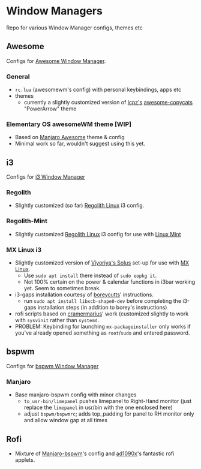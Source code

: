 # Window Managers
Repo for various Window Manager configs, themes etc

## Awesome
Configs for [Awesome Window Manager](https://awesomewm.org/).

### General
- `rc.lua` (awesomewm's config) with personal keybindings, apps etc
- themes
  - currently a slightly customized version of [lcpz's](https://github.com/lcpz) [awesome-copycats](https://github.com/lcpz/awesome-copycats) "PowerArrow" theme

### Elementary OS awesomeWM theme [WIP]
- Based on [Manjaro Awesome](https://manjaro.org/downloads/community/awesome/) theme & config
- Minimal work so far, wouldn't suggest using this yet.

## i3
Configs for [i3 Window Manager](https://i3wm.org/)
### Regolith
- Slightly customized (so far) [Regolith Linux](https://regolith-linux.org/) i3 config.

### Regolith-Mint
- Slightly customized [Regolith Linux](https://regolith-linux.org/) i3 config for use with [Linux Mint](https://linuxmint.com/)

### MX Linux i3
- Slightly customized version of [Viyoriya's Solus](https://viyoriya.github.io/posts/solus-i3wm/) set-up for use with [MX Linux](https://mxlinux.org/).
	- Use `sudo apt install` there instead of `sudo eopkg it`.
	- Not 100% certain on the power & calendar functions in i3bar working yet. Seem to sometimes break.
- i3-gaps installation courtesy of [boreycutts](https://gist.github.com/boreycutts/6417980039760d9d9dac0dd2148d4783)' instructions.
	- run `sudo apt install libxcb-shape0-dev` before completing the i3-gaps installation steps (in addition to borey's instructions)
- rofi scripts based on [cramermarius](https://github.com/cramermarius/rofi-menus)' work (customized slightly to work with `sysvinit` rather than `systemd`.
- PROBLEM: Keybinding for launching `mx-packageinstaller` only works if you've already opened something as `root`/`sudo` and entered password.

## bspwm
Configs for [bspwm Window Manager](https://github.com/baskerville/bspwm)
### Manjaro
- Base manjaro-bspwm config with minor changes
	- `to_usr-bin/limepanel` pushes limepanel to Right-Hand monitor (just replace the `limepanel` in usr/bin with the one enclosed here)
	- adjust `bspwm/bspwmrc`; adds top_padding for panel to RH monitor only and allow window gap at all times
	
## Rofi
- Mixture of [Manjaro-bspwm](https://manjaro.org/downloads/community/bspwm/)'s config and [ad1090x](https://github.com/adi1090x/rofi)'s fantastic rofi applets.
